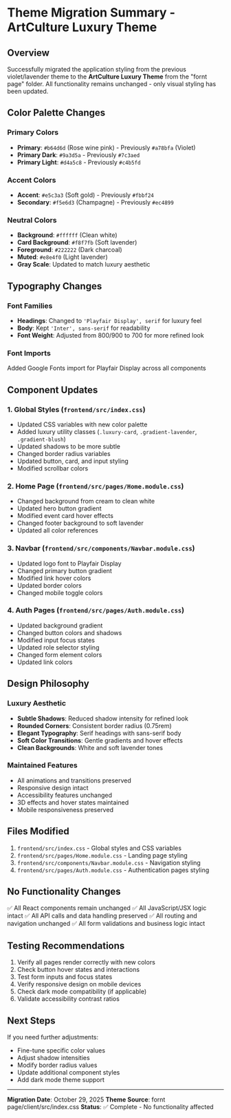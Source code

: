 # Theme Migration Summary - ArtCulture Luxury Theme

## Overview
Successfully migrated the application styling from the previous violet/lavender theme to the **ArtCulture Luxury Theme** from the "fornt page" folder. All functionality remains unchanged - only visual styling has been updated.

## Color Palette Changes

### Primary Colors
- **Primary**: `#b64d6d` (Rose wine pink) - Previously `#a78bfa` (Violet)
- **Primary Dark**: `#9a3d5a` - Previously `#7c3aed`
- **Primary Light**: `#d4a5c8` - Previously `#c4b5fd`

### Accent Colors
- **Accent**: `#e5c3a3` (Soft gold) - Previously `#fbbf24`
- **Secondary**: `#f5e6d3` (Champagne) - Previously `#ec4899`

### Neutral Colors
- **Background**: `#ffffff` (Clean white)
- **Card Background**: `#f8f7fb` (Soft lavender)
- **Foreground**: `#222222` (Dark charcoal)
- **Muted**: `#e8e4f0` (Light lavender)
- **Gray Scale**: Updated to match luxury aesthetic

## Typography Changes

### Font Families
- **Headings**: Changed to `'Playfair Display', serif` for luxury feel
- **Body**: Kept `'Inter', sans-serif` for readability
- **Font Weight**: Adjusted from 800/900 to 700 for more refined look

### Font Imports
Added Google Fonts import for Playfair Display across all components

## Component Updates

### 1. Global Styles (`frontend/src/index.css`)
- Updated CSS variables with new color palette
- Added luxury utility classes (`.luxury-card`, `.gradient-lavender`, `.gradient-blush`)
- Updated shadows to be more subtle
- Changed border radius variables
- Updated button, card, and input styling
- Modified scrollbar colors

### 2. Home Page (`frontend/src/pages/Home.module.css`)
- Changed background from cream to clean white
- Updated hero button gradient
- Modified event card hover effects
- Changed footer background to soft lavender
- Updated all color references

### 3. Navbar (`frontend/src/components/Navbar.module.css`)
- Updated logo font to Playfair Display
- Changed primary button gradient
- Modified link hover colors
- Updated border colors
- Changed mobile toggle colors

### 4. Auth Pages (`frontend/src/pages/Auth.module.css`)
- Updated background gradient
- Changed button colors and shadows
- Modified input focus states
- Updated role selector styling
- Changed form element colors
- Updated link colors

## Design Philosophy

### Luxury Aesthetic
- **Subtle Shadows**: Reduced shadow intensity for refined look
- **Rounded Corners**: Consistent border radius (0.75rem)
- **Elegant Typography**: Serif headings with sans-serif body
- **Soft Color Transitions**: Gentle gradients and hover effects
- **Clean Backgrounds**: White and soft lavender tones

### Maintained Features
- All animations and transitions preserved
- Responsive design intact
- Accessibility features unchanged
- 3D effects and hover states maintained
- Mobile responsiveness preserved

## Files Modified

1. `frontend/src/index.css` - Global styles and CSS variables
2. `frontend/src/pages/Home.module.css` - Landing page styling
3. `frontend/src/components/Navbar.module.css` - Navigation styling
4. `frontend/src/pages/Auth.module.css` - Authentication pages styling

## No Functionality Changes

✅ All React components remain unchanged
✅ All JavaScript/JSX logic intact
✅ All API calls and data handling preserved
✅ All routing and navigation unchanged
✅ All form validations and business logic intact

## Testing Recommendations

1. Verify all pages render correctly with new colors
2. Check button hover states and interactions
3. Test form inputs and focus states
4. Verify responsive design on mobile devices
5. Check dark mode compatibility (if applicable)
6. Validate accessibility contrast ratios

## Next Steps

If you need further adjustments:
- Fine-tune specific color values
- Adjust shadow intensities
- Modify border radius values
- Update additional component styles
- Add dark mode theme support

---

**Migration Date**: October 29, 2025
**Theme Source**: fornt page/client/src/index.css
**Status**: ✅ Complete - No functionality affected
